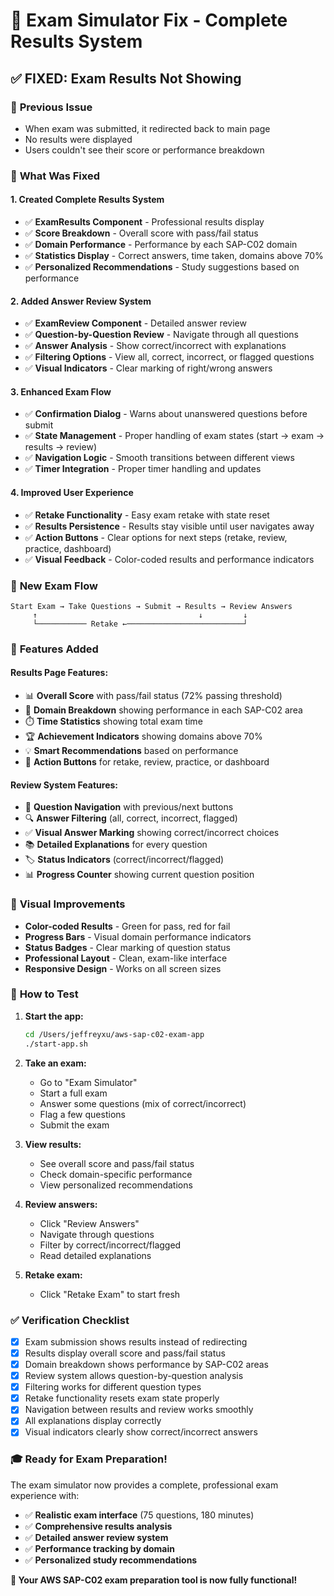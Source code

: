 # 🎯 Exam Simulator Fix - Complete Results System

## ✅ **FIXED: Exam Results Not Showing**

### 🐛 **Previous Issue**
- When exam was submitted, it redirected back to main page
- No results were displayed
- Users couldn't see their score or performance breakdown

### 🔧 **What Was Fixed**

#### **1. Created Complete Results System**
- ✅ **ExamResults Component** - Professional results display
- ✅ **Score Breakdown** - Overall score with pass/fail status
- ✅ **Domain Performance** - Performance by each SAP-C02 domain
- ✅ **Statistics Display** - Correct answers, time taken, domains above 70%
- ✅ **Personalized Recommendations** - Study suggestions based on performance

#### **2. Added Answer Review System**
- ✅ **ExamReview Component** - Detailed answer review
- ✅ **Question-by-Question Review** - Navigate through all questions
- ✅ **Answer Analysis** - Show correct/incorrect with explanations
- ✅ **Filtering Options** - View all, correct, incorrect, or flagged questions
- ✅ **Visual Indicators** - Clear marking of right/wrong answers

#### **3. Enhanced Exam Flow**
- ✅ **Confirmation Dialog** - Warns about unanswered questions before submit
- ✅ **State Management** - Proper handling of exam states (start → exam → results → review)
- ✅ **Navigation Logic** - Smooth transitions between different views
- ✅ **Timer Integration** - Proper timer handling and updates

#### **4. Improved User Experience**
- ✅ **Retake Functionality** - Easy exam retake with state reset
- ✅ **Results Persistence** - Results stay visible until user navigates away
- ✅ **Action Buttons** - Clear options for next steps (retake, review, practice, dashboard)
- ✅ **Visual Feedback** - Color-coded results and performance indicators

### 🎯 **New Exam Flow**

```
Start Exam → Take Questions → Submit → Results → Review Answers
     ↑                                    ↓         ↓
     └─────────── Retake ←──────────────────────────┘
```

### 🚀 **Features Added**

#### **Results Page Features:**
- 📊 **Overall Score** with pass/fail status (72% passing threshold)
- 🎯 **Domain Breakdown** showing performance in each SAP-C02 area
- ⏱️ **Time Statistics** showing total exam time
- 🏆 **Achievement Indicators** showing domains above 70%
- 💡 **Smart Recommendations** based on performance
- 🔄 **Action Buttons** for retake, review, practice, or dashboard

#### **Review System Features:**
- 📝 **Question Navigation** with previous/next buttons
- 🔍 **Answer Filtering** (all, correct, incorrect, flagged)
- ✅ **Visual Answer Marking** showing correct/incorrect choices
- 📚 **Detailed Explanations** for every question
- 🏷️ **Status Indicators** (correct/incorrect/flagged)
- 📊 **Progress Counter** showing current question position

### 🎨 **Visual Improvements**
- **Color-coded Results** - Green for pass, red for fail
- **Progress Bars** - Visual domain performance indicators
- **Status Badges** - Clear marking of question status
- **Professional Layout** - Clean, exam-like interface
- **Responsive Design** - Works on all screen sizes

### 🧪 **How to Test**

1. **Start the app:**
   ```bash
   cd /Users/jeffreyxu/aws-sap-c02-exam-app
   ./start-app.sh
   ```

2. **Take an exam:**
   - Go to "Exam Simulator"
   - Start a full exam
   - Answer some questions (mix of correct/incorrect)
   - Flag a few questions
   - Submit the exam

3. **View results:**
   - See overall score and pass/fail status
   - Check domain-specific performance
   - View personalized recommendations

4. **Review answers:**
   - Click "Review Answers"
   - Navigate through questions
   - Filter by correct/incorrect/flagged
   - Read detailed explanations

5. **Retake exam:**
   - Click "Retake Exam" to start fresh

### ✅ **Verification Checklist**
- [x] Exam submission shows results instead of redirecting
- [x] Results display overall score and pass/fail status
- [x] Domain breakdown shows performance by SAP-C02 areas
- [x] Review system allows question-by-question analysis
- [x] Filtering works for different question types
- [x] Retake functionality resets exam state properly
- [x] Navigation between results and review works smoothly
- [x] All explanations display correctly
- [x] Visual indicators clearly show correct/incorrect answers

### 🎓 **Ready for Exam Preparation!**

The exam simulator now provides a complete, professional exam experience with:
- ✅ **Realistic exam interface** (75 questions, 180 minutes)
- ✅ **Comprehensive results analysis** 
- ✅ **Detailed answer review system**
- ✅ **Performance tracking by domain**
- ✅ **Personalized study recommendations**

**🚀 Your AWS SAP-C02 exam preparation tool is now fully functional!**
